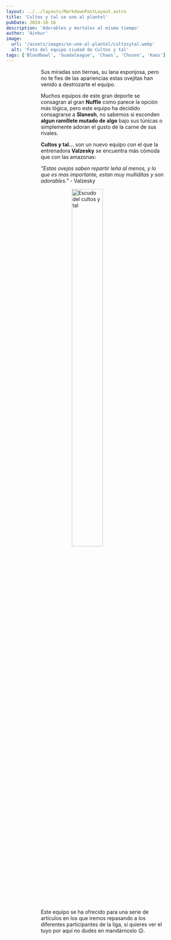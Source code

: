 ```yaml
---
layout: ../../layouts/MarkdownPostLayout.astro
title: 'Cultos y tal se une al plantel'
pubDate: 2024-10-16
description: 'Adorables y mortales al mismo tiempo'
author: 'Ainhur'
image:
  url: '/assets/images/se-une-al-plantel/cultosytal.webp'
  alt: 'Foto del equipo ciudad de Cultos y tal'
tags: ['Bloodbowl', 'Guadaleague', 'Chaos', 'Chosen', 'Kaos']
---
```


Sus miradas son tiernas, su lana esponjosa, pero no te fies de las apariencias estas ovejitas han venido a destrozarte el equipo.

Muchos equipos de este gran deporte se consagran al gran **Nuffle** como parece la opción más lógica, pero este equipo ha decidido consagrarse a **Slanesh**, no sabemos si esconden **algun ramillete mutado de algo** bajo sus túnicas o simplemente adoran el gusto de la carne de sus rivales.

**Cultos y tal...** son un nuevo equipo con el que la entrenadora **Valzesky** se encuentra más cómoda que con las amazonas:

_"Estas ovejas saben repartir leña al menos, y lo que es mas importante, estan muy mulliditas y son adorables."_ - Valzesky

![Escudo del cultos y tal](/assets/images/se-une-al-plantel/cultosytal-escudo.webp)

Este equipo se ha ofrecido para una serie de artículos en los que iremos repasando a los diferentes participantes de la liga, si quieres ver el tuyo por aquí no dudes en mandárnoslo 😉.

<style>
   table {
      display:block;
      max-width:600px;
      overflow-x:auto;
    }
    td,th {
      border: 1px solid #fff;
    }
    table,td {
      padding: 0.5em;
    }
    a {
      color: red;
      text-decoration: none;
    }
    img{
      width:100%
    }
    .full-w-center-content{
      width:100%;
      display:flex;
      justify-content:center;
    }
    audio {
      width:90%
    }
    @media screen and (min-width: 636px) {
      table {
        max-width:100%;
        overflow-x:auto
      }
      img {
        width:50%;
        margin-left:25%;
      }

      img.big {
        width:100%;
      }

      h2,h3 {
        padding:0em 5em 0em 5em;
      }
      
      ul,li{
        margin-left: 3em;
        list-style:none;
      }
      h1 {
        text-align: center;
      }
      p {
        padding:0em 5em 0em 5em;
      }
      p {
        max-width: 90%;
        margin-left: 5%;
      }
      audio {
        width:70%
      }
    }
</style>
